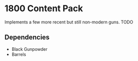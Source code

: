 # 1800 Content Pack

Implements a few more recent but still non-modern guns. TODO

## Dependencies

- Black Gunpowder
- Barrels
